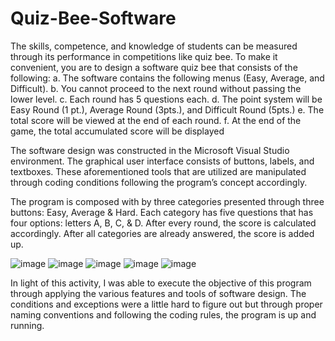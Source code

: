 # Quiz-Bee-Software

The skills, competence, and knowledge of students can be measured through its performance in competitions like quiz bee. To make it convenient, you are to design a software quiz bee that consists of the following: 
a.	The software contains the following menus (Easy, Average, and Difficult).
b.	You cannot proceed to the next round without passing the lower level.
c.	Each round has 5 questions each.
d.	The point system will be Easy Round (1 pt.), Average Round (3pts.), and Difficult Round (5pts.) 
e.	The total score will be viewed at the end of each round.
f.	At the end of the game, the total accumulated score will be displayed

The software design was constructed in the Microsoft Visual Studio environment. The graphical user interface consists of buttons, labels, and textboxes. These aforementioned tools that are utilized are manipulated through coding conditions following the program’s concept accordingly.

The program is composed with by three categories presented through three buttons: Easy, Average & Hard. Each category has five questions that has four options: letters A, B, C, & D. After every round, the score is calculated accordingly. After all categories are already answered, the score is added up. 

![image](https://github.com/user-attachments/assets/d35cc1c3-dd9b-483c-bfb7-a4eb820bd15d)
![image](https://github.com/user-attachments/assets/dbf31afc-2b50-4d72-942b-f4b53b759614)
![image](https://github.com/user-attachments/assets/6c98161f-5d12-4754-a87e-522aa43ab94e)
![image](https://github.com/user-attachments/assets/78d1cf87-a949-4c94-84ed-ea724a017cba)
![image](https://github.com/user-attachments/assets/70f51b1c-4589-4c0f-995c-7581acc88bf6)

In light of this activity, I was able to execute the objective of this program through applying the various features and tools of software design. The conditions and exceptions were a little hard to figure out but through proper naming conventions and following the coding rules, the program is up and running. 





